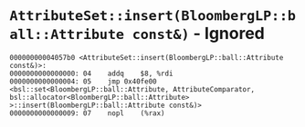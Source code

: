 # `AttributeSet::insert(BloombergLP::ball::Attribute const&)` - Ignored

```x86asm
00000000004057b0 <AttributeSet::insert(BloombergLP::ball::Attribute const&)>:
0000000000000000: 04	addq	$8, %rdi
0000000000000004: 05	jmp	0x40fe00 <bsl::set<BloombergLP::ball::Attribute, AttributeComparator, bsl::allocator<BloombergLP::ball::Attribute> >::insert(BloombergLP::ball::Attribute const&)>
0000000000000009: 07	nopl	(%rax)
```
